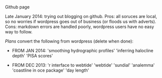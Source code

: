 Github page

Late January 2014: trying out blogging on github.  Pros: all soruces are local, so no worries if wordpress goes out of business (or floods us with adverts).  Cons: markdown errors are handled poorly, wordpress users have no easy way to follow.

*Plans* convert the following from wordpress (delete when done):

- FROM JAN 2014: 'smoothing hydrographic profiles' 'inferring halocline depth' 'PISA scores'

- FROM DEC 2013: 'r interface to webtide' 'webtide' 'sundial' 'analemma' 'coastline in oce package' 'day length'
